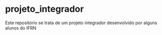 # projeto_integrador
Este repositório se trata de um projeto integrador desenvolvido por alguns alunos do IFRN
